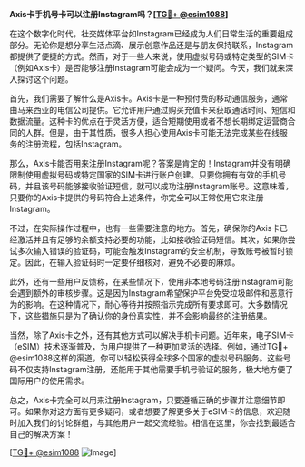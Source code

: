 **Axis卡手机号卡可以注册Instagram吗？[[TG💪+ @esim1088](https://t.me/s/esim1088)]**

在这个数字化时代，社交媒体平台如Instagram已经成为人们日常生活的重要组成部分。无论你是想分享生活点滴、展示创意作品还是与朋友保持联系，Instagram都提供了便捷的方式。然而，对于一些人来说，使用虚拟号码或特定类型的SIM卡（例如Axis卡）是否能够注册Instagram可能会成为一个疑问。今天，我们就来深入探讨这个问题。

首先，我们需要了解什么是Axis卡。Axis卡是一种预付费的移动通信服务，通常由马来西亚的电信公司提供。它允许用户通过购买充值卡来获取通话时间、短信和数据流量。这种卡的优点在于灵活方便，适合短期使用或者不想长期绑定运营商合同的人群。但是，由于其性质，很多人担心使用Axis卡可能无法完成某些在线服务的注册流程，包括Instagram。

那么，Axis卡能否用来注册Instagram呢？答案是肯定的！Instagram并没有明确限制使用虚拟号码或特定国家的SIM卡进行账户创建。只要你拥有有效的手机号码，并且该号码能够接收验证短信，就可以成功注册Instagram账号。这意味着，只要你的Axis卡提供的号码符合上述条件，你完全可以正常使用它来注册Instagram。

不过，在实际操作过程中，也有一些需要注意的地方。首先，确保你的Axis卡已经激活并且有足够的余额支持必要的功能，比如接收验证码短信。其次，如果你尝试多次输入错误的验证码，可能会触发Instagram的安全机制，导致账号被暂时锁定。因此，在输入验证码时一定要仔细核对，避免不必要的麻烦。

此外，还有一些用户反馈称，在某些情况下，使用非本地号码注册Instagram可能会遇到额外的审核步骤。这是因为Instagram希望保护平台免受垃圾邮件和恶意行为的影响。在这种情况下，耐心等待并按照指示完成所有要求即可。大多数情况下，这些措施只是为了确认你的身份真实性，并不会影响最终的注册结果。

当然，除了Axis卡之外，还有其他方式可以解决手机卡问题。近年来，电子SIM卡（eSIM）技术逐渐普及，为用户提供了一种更加灵活的选择。例如，通过TG💪+ @esim1088这样的渠道，你可以轻松获得全球多个国家的虚拟号码服务。这些号码不仅支持Instagram注册，还能用于其他需要手机号验证的服务，极大地方便了国际用户的使用需求。

总之，Axis卡完全可以用来注册Instagram，只要遵循正确的步骤并注意细节即可。如果你对这方面有更多疑问，或者想要了解更多关于eSIM卡的信息，欢迎随时加入我们的讨论群组，与其他用户一起交流经验。相信在这里，你会找到最适合自己的解决方案！

[[TG💪+ @esim1088](https://t.me/s/esim1088) ![Image](https://i.postimg.cc/4NQfJmqS/Snipaste-2025-05-13-00-14-12.png)]